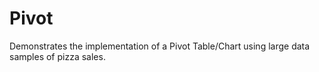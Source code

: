 # Pivot
Demonstrates the implementation of a Pivot Table/Chart using large data samples of pizza sales.
